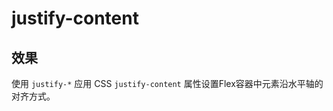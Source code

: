 # justify-content

## 效果

使用 `justify-*` 应用 CSS `justify-content` 属性设置Flex容器中元素沿水平轴的对齐方式。

<template v-for="item in arrayJustify">
  <h3><code>{{item}}</code></h3>
  <Example>
    <div :class="item" class="flex flex-wrap gap-2 surface" >
      <div v-for="index in 4" class="primary center w-16 h-8 flex-grow">
        {{index}}
      </div>
    </div>
  </Example>
</template>

<script setup>
const arrayJustify = [
    'justify-start',
    'justify-end',
    'justify-center',
    'justify-between',
    'justify-around',
    'justify-evenly',
];
</script>
